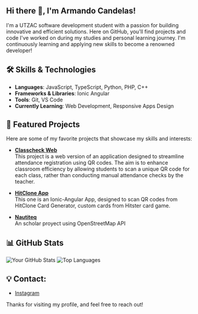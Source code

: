 ## Hi there 👋, I'm Armando Candelas!

I'm a UTZAC software development student with a passion for building innovative and efficient solutions. Here on GitHub, you'll find projects and code I've worked on during my studies and personal learning journey. I'm continuously learning and applying new skills to become a renowned developer!

## 🛠️ Skills & Technologies
- **Languages**: JavaScript, TypeScript, Python, PHP, C++
- **Frameworks & Libraries**: Ionic Angular
- **Tools**: Git, VS Code
- **Currently Learning**: Web Development, Responsive Apps Design

## 🌟 Featured Projects
Here are some of my favorite projects that showcase my skills and interests:

- **[Classcheck Web](https://github.com/Armandiux2324/classcheck_web.git)**  
  This project is a web version of an application designed to streamline attendance registration using QR codes. The aim is to enhance classroom efficiency by allowing students to scan a unique QR code for each class, rather than conducting manual attendance checks by the teacher.

- **[HitClone App](https://github.com/Armandiux2324/HitClone-App.git)**  
  This one is an Ionic-Angular App, designed to scan QR codes from HitClone Card Generator, custom cards from Hitster card game.

- **[Nautiteq](https://github.com/Sunwearshade/Nautiteq.git)**  
  An scholar proyect using OpenStreetMap API

## 📊 GitHub Stats
![Your GitHub Stats](https://github-readme-stats.vercel.app/api?username=Armandiux2324&show_icons=true&theme=radical) ![Top Languages](https://github-readme-stats.vercel.app/api/top-langs/?username=Armandiux2324&layout=compact&theme=radical)

## 💡 Contact:
- [Instagram](https://www.instagram.com/armandiux.2005/profilecard/?igsh=emRzdjZuam0xOGpw)

Thanks for visiting my profile, and feel free to reach out!
